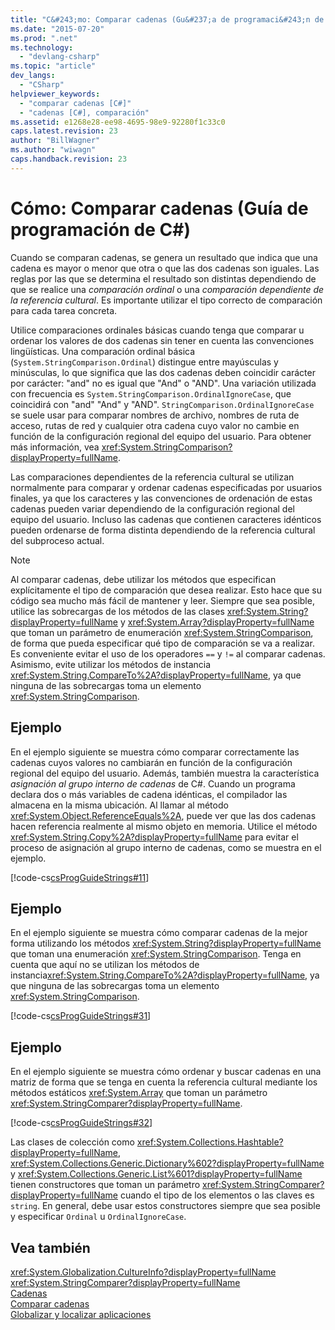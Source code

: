 ```yaml
---
title: "C&#243;mo: Comparar cadenas (Gu&#237;a de programaci&#243;n de C#) | Microsoft Docs"
ms.date: "2015-07-20"
ms.prod: ".net"
ms.technology: 
  - "devlang-csharp"
ms.topic: "article"
dev_langs: 
  - "CSharp"
helpviewer_keywords: 
  - "comparar cadenas [C#]"
  - "cadenas [C#], comparación"
ms.assetid: e1268e28-ee98-4695-98e9-92280f1c33c0
caps.latest.revision: 23
author: "BillWagner"
ms.author: "wiwagn"
caps.handback.revision: 23
---
```

# C&#243;mo: Comparar cadenas (Gu&#237;a de programaci&#243;n de C#)
Cuando se comparan cadenas, se genera un resultado que indica que una cadena es mayor o menor que otra o que las dos cadenas son iguales.  Las reglas por las que se determina el resultado son distintas dependiendo de que se realice una *comparación ordinal* o una *comparación dependiente de la referencia cultural*.  Es importante utilizar el tipo correcto de comparación para cada tarea concreta.  
  
 Utilice comparaciones ordinales básicas cuando tenga que comparar u ordenar los valores de dos cadenas sin tener en cuenta las convenciones lingüísticas.  Una comparación ordinal básica \(`System.StringComparison.Ordinal`\) distingue entre mayúsculas y minúsculas, lo que significa que las dos cadenas deben coincidir carácter por carácter: "and" no es igual que "And" o "AND".  Una variación utilizada con frecuencia es `System.StringComparison.OrdinalIgnoreCase`, que coincidirá con "and" "And" y "AND".  `StringComparison.OrdinalIgnoreCase` se suele usar para comparar nombres de archivo, nombres de ruta de acceso, rutas de red y cualquier otra cadena cuyo valor no cambie en función de la configuración regional del equipo del usuario.  Para obtener más información, vea <xref:System.StringComparison?displayProperty=fullName>.  
  
 Las comparaciones dependientes de la referencia cultural se utilizan normalmente para comparar y ordenar cadenas especificadas por usuarios finales, ya que los caracteres y las convenciones de ordenación de estas cadenas pueden variar dependiendo de la configuración regional del equipo del usuario.  Incluso las cadenas que contienen caracteres idénticos pueden ordenarse de forma distinta dependiendo de la referencia cultural del subproceso actual.  
  
> [!NOTE]
>  Al comparar cadenas, debe utilizar los métodos que especifican explícitamente el tipo de comparación que desea realizar.  Esto hace que su código sea mucho más fácil de mantener y leer.  Siempre que sea posible, utilice las sobrecargas de los métodos de las clases <xref:System.String?displayProperty=fullName> y <xref:System.Array?displayProperty=fullName> que toman un parámetro de enumeración <xref:System.StringComparison>, de forma que pueda especificar qué tipo de comparación se va a realizar.  Es conveniente evitar el uso de los operadores `==` y `!=` al comparar cadenas.  Asimismo, evite utilizar los métodos de instancia <xref:System.String.CompareTo%2A?displayProperty=fullName>, ya que ninguna de las sobrecargas toma un elemento <xref:System.StringComparison>.  
  
## Ejemplo  
 En el ejemplo siguiente se muestra cómo comparar correctamente las cadenas cuyos valores no cambiarán en función de la configuración regional del equipo del usuario.  Además, también muestra la característica *asignación al grupo interno de cadenas* de C\#.  Cuando un programa declara dos o más variables de cadena idénticas, el compilador las almacena en la misma ubicación.  Al llamar al método <xref:System.Object.ReferenceEquals%2A>, puede ver que las dos cadenas hacen referencia realmente al mismo objeto en memoria.  Utilice el método <xref:System.String.Copy%2A?displayProperty=fullName> para evitar el proceso de asignación al grupo interno de cadenas, como se muestra en el ejemplo.  
  
 [!code-cs[csProgGuideStrings#11](../../../csharp/programming-guide/strings/codesnippet/csharp/CSRefStrings/Strings.cs#11)]  
  
## Ejemplo  
 En el ejemplo siguiente se muestra cómo comparar cadenas de la mejor forma utilizando los métodos <xref:System.String?displayProperty=fullName> que toman una enumeración <xref:System.StringComparison>.  Tenga en cuenta que aquí no se utilizan los métodos de instancia<xref:System.String.CompareTo%2A?displayProperty=fullName>, ya que ninguna de las sobrecargas toma un elemento <xref:System.StringComparison>.  
  
 [!code-cs[csProgGuideStrings#31](../../../csharp/programming-guide/strings/codesnippet/csharp/CSRefStrings/Strings.cs#31)]  
  
## Ejemplo  
 En el ejemplo siguiente se muestra cómo ordenar y buscar cadenas en una matriz de forma que se tenga en cuenta la referencia cultural mediante los métodos estáticos <xref:System.Array> que toman un parámetro <xref:System.StringComparer?displayProperty=fullName>.  
  
 [!code-cs[csProgGuideStrings#32](../../../csharp/programming-guide/strings/codesnippet/csharp/CSRefStrings/Strings.cs#32)]  
  
 Las clases de colección como <xref:System.Collections.Hashtable?displayProperty=fullName>, <xref:System.Collections.Generic.Dictionary%602?displayProperty=fullName> y <xref:System.Collections.Generic.List%601?displayProperty=fullName> tienen constructores que toman un parámetro <xref:System.StringComparer?displayProperty=fullName> cuando el tipo de los elementos o las claves es `string`.  En general, debe usar estos constructores siempre que sea posible y especificar `Ordinal` u `OrdinalIgnoreCase`.  
  
## Vea también  
 <xref:System.Globalization.CultureInfo?displayProperty=fullName>   
 <xref:System.StringComparer?displayProperty=fullName>   
 [Cadenas](../../../csharp/programming-guide/strings/index.md)   
 [Comparar cadenas](../Topic/Comparing%20Strings%20in%20the%20.NET%20Framework.md)   
 [Globalizar y localizar aplicaciones](/visual-studio/ide/globalizing-and-localizing-applications)
